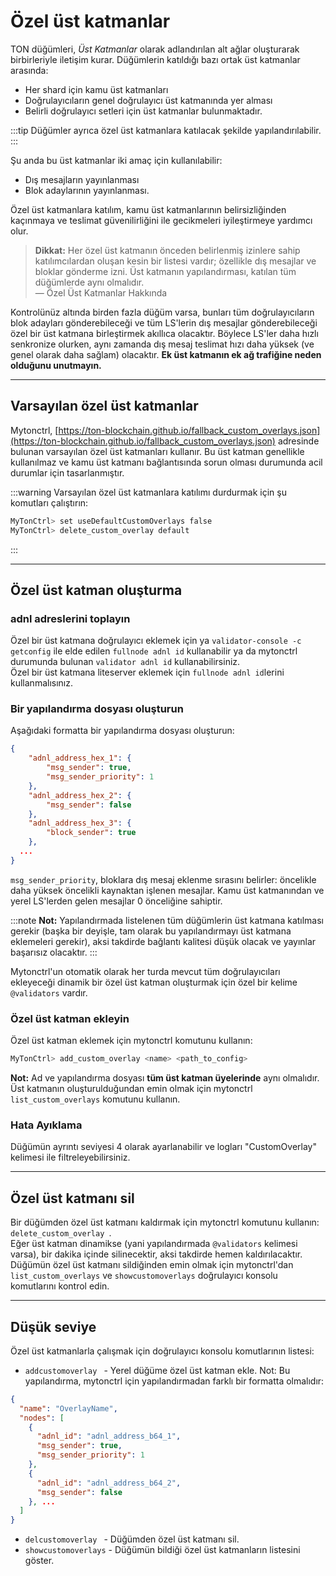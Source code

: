 # Özel üst katmanlar

TON düğümleri, _Üst Katmanlar_ olarak adlandırılan alt ağlar oluşturarak birbirleriyle iletişim kurar. Düğümlerin katıldığı bazı ortak üst katmanlar arasında:

- Her shard için kamu üst katmanları
- Doğrulayıcıların genel doğrulayıcı üst katmanında yer alması
- Belirli doğrulayıcı setleri için üst katmanlar bulunmaktadır.

:::tip
Düğümler ayrıca özel üst katmanlara katılacak şekilde yapılandırılabilir.
:::

Şu anda bu üst katmanlar iki amaç için kullanılabilir:

- Dış mesajların yayınlanması
- Blok adaylarının yayınlanması.

Özel üst katmanlara katılım, kamu üst katmanlarının belirsizliğinden kaçınmaya ve teslimat güvenilirliğini ile gecikmeleri iyileştirmeye yardımcı olur.

> **Dikkat:** Her özel üst katmanın önceden belirlenmiş izinlere sahip katılımcılardan oluşan kesin bir listesi vardır; özellikle dış mesajlar ve bloklar gönderme izni. Üst katmanın yapılandırması, katılan tüm düğümlerde aynı olmalıdır.  
> — Özel Üst Katmanlar Hakkında

Kontrolünüz altında birden fazla düğüm varsa, bunları tüm doğrulayıcıların blok adayları gönderebileceği ve tüm LS'lerin dış mesajlar gönderebileceği özel bir üst katmana birleştirmek akıllıca olacaktır. Böylece LS'ler daha hızlı senkronize olurken, aynı zamanda dış mesaj teslimat hızı daha yüksek (ve genel olarak daha sağlam) olacaktır. **Ek üst katmanın ek ağ trafiğine neden olduğunu unutmayın.**

---

## Varsayılan özel üst katmanlar

Mytonctrl, [https://ton-blockchain.github.io/fallback_custom_overlays.json](https://ton-blockchain.github.io/fallback_custom_overlays.json) adresinde bulunan varsayılan özel üst katmanları kullanır. Bu üst katman genellikle kullanılmaz ve kamu üst katmanı bağlantısında sorun olması durumunda acil durumlar için tasarlanmıştır.

:::warning
Varsayılan özel üst katmanlara katılımı durdurmak için şu komutları çalıştırın:
```bash
MyTonCtrl> set useDefaultCustomOverlays false
MyTonCtrl> delete_custom_overlay default
```
:::

---

## Özel üst katman oluşturma

### adnl adreslerini toplayın

Özel bir üst katmana doğrulayıcı eklemek için ya `validator-console -c getconfig` ile elde edilen `fullnode adnl id` kullanabilir ya da mytonctrl durumunda bulunan `validator adnl id` kullanabilirsiniz.  
Özel bir üst katmana liteserver eklemek için `fullnode adnl id`lerini kullanmalısınız.

### Bir yapılandırma dosyası oluşturun

Aşağıdaki formatta bir yapılandırma dosyası oluşturun:

```json
{
    "adnl_address_hex_1": {
        "msg_sender": true,
        "msg_sender_priority": 1
    },
    "adnl_address_hex_2": {
        "msg_sender": false
    },
    "adnl_address_hex_3": {
        "block_sender": true
    },
  ...
}
```

`msg_sender_priority`, bloklara dış mesaj eklenme sırasını belirler: öncelikle daha yüksek öncelikli kaynaktan işlenen mesajlar. Kamu üst katmanından ve yerel LS'lerden gelen mesajlar 0 önceliğine sahiptir.

:::note
**Not:** Yapılandırmada listelenen tüm düğümlerin üst katmana katılması gerekir (başka bir deyişle, tam olarak bu yapılandırmayı üst katmana eklemeleri gerekir), aksi takdirde bağlantı kalitesi düşük olacak ve yayınlar başarısız olacaktır.
:::

Mytonctrl'un otomatik olarak her turda mevcut tüm doğrulayıcıları ekleyeceği dinamik bir özel üst katman oluşturmak için özel bir kelime `@validators` vardır.

### Özel üst katman ekleyin

Özel üst katman eklemek için mytonctrl komutunu kullanın:

```bash
MyTonCtrl> add_custom_overlay <name> <path_to_config>
```

**Not:** Ad ve yapılandırma dosyası **tüm üst katman üyelerinde** aynı olmalıdır. Üst katmanın oluşturulduğundan emin olmak için mytonctrl `list_custom_overlays` komutunu kullanın.

### Hata Ayıklama

Düğümün ayrıntı seviyesi 4 olarak ayarlanabilir ve logları "CustomOverlay" kelimesi ile filtreleyebilirsiniz.

---

## Özel üst katmanı sil

Bir düğümden özel üst katmanı kaldırmak için mytonctrl komutunu kullanın: `delete_custom_overlay `.  
Eğer üst katman dinamikse (yani yapılandırmada `@validators` kelimesi varsa), bir dakika içinde silinecektir, aksi takdirde hemen kaldırılacaktır. Düğümün özel üst katmanı sildiğinden emin olmak için mytonctrl'dan `list_custom_overlays` ve `showcustomoverlays` doğrulayıcı konsolu komutlarını kontrol edin.

---

## Düşük seviye

Özel üst katmanlarla çalışmak için doğrulayıcı konsolu komutlarının listesi:

* `addcustomoverlay ` - Yerel düğüme özel üst katman ekle. Not: Bu yapılandırma, mytonctrl için yapılandırmadan farklı bir formatta olmalıdır:
```json
{
  "name": "OverlayName",
  "nodes": [
    {
      "adnl_id": "adnl_address_b64_1",
      "msg_sender": true,
      "msg_sender_priority": 1
    },
    {
      "adnl_id": "adnl_address_b64_2",
      "msg_sender": false
    }, ...
  ]
}
```
* `delcustomoverlay ` - Düğümden özel üst katmanı sil.
* `showcustomoverlays` - Düğümün bildiği özel üst katmanların listesini göster.